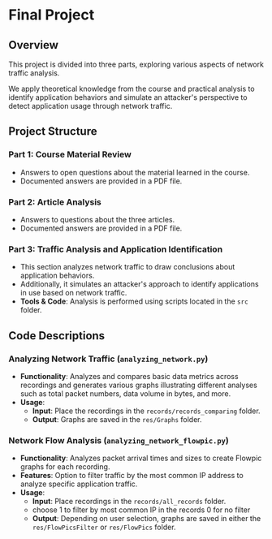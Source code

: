 # Final Project 

## Overview
This project is divided into three parts, exploring various aspects of network traffic analysis. 

We apply theoretical knowledge from the course and practical analysis to identify application behaviors and simulate an attacker's perspective to detect application usage through network traffic.

## Project Structure

### Part 1: Course Material Review
- Answers to open questions about the material learned in the course.
- Documented answers are provided in a PDF file.

### Part 2: Article Analysis
- Answers to questions about the three articles.
- Documented answers are provided in a PDF file.

### Part 3: Traffic Analysis and Application Identification
- This section analyzes network traffic to draw conclusions about application behaviors. 
- Additionally, it simulates an attacker's approach to identify applications in use based on network traffic.
- **Tools & Code**: Analysis is performed using scripts located in the `src` folder.

## Code Descriptions

### Analyzing Network Traffic (`analyzing_network.py`)
- **Functionality**: Analyzes and compares basic data metrics across recordings and generates various graphs illustrating different analyses such as total packet numbers, data volume in bytes, and more.
- **Usage**:
  - **Input**: Place the recordings in the `records/records_comparing` folder.
  - **Output**: Graphs are saved in the `res/Graphs` folder.

### Network Flow Analysis (`analyzing_network_flowpic.py`)
- **Functionality**: Analyzes packet arrival times and sizes to create Flowpic graphs for each recording.
- **Features**: Option to filter traffic by the most common IP address to analyze specific application traffic.
- **Usage**:
  - **Input**: Place recordings in the `records/all_records` folder.
  - choose 1 to filter by most common IP in the records 0 for no filter
  - **Output**: Depending on user selection, graphs are saved in either the `res/FlowPicsFilter` or `res/FlowPics` folder.

